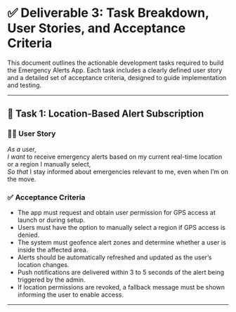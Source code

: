# ✅ Deliverable 3: Task Breakdown, User Stories, and Acceptance Criteria

This document outlines the actionable development tasks required to build the Emergency Alerts App. Each task includes a clearly defined user story and a detailed set of acceptance criteria, designed to guide implementation and testing.

---

## 🔧 Task 1: Location-Based Alert Subscription

### 🧑‍💼 User Story
*As a* user,  
*I want* to receive emergency alerts based on my current real-time location or a region I manually select,  
*So that* I stay informed about emergencies relevant to me, even when I’m on the move.

### ✅ Acceptance Criteria
- The app must request and obtain user permission for GPS access at launch or during setup.
- Users must have the option to manually select a region if GPS access is denied.
- The system must geofence alert zones and determine whether a user is inside the affected area.
- Alerts should be automatically refreshed and updated as the user’s location changes.
- Push notifications are delivered within 3 to 5 seconds of the alert being triggered by the admin.
- If location permissions are revoked, a fallback message must be shown informing the user to enable access.

---
